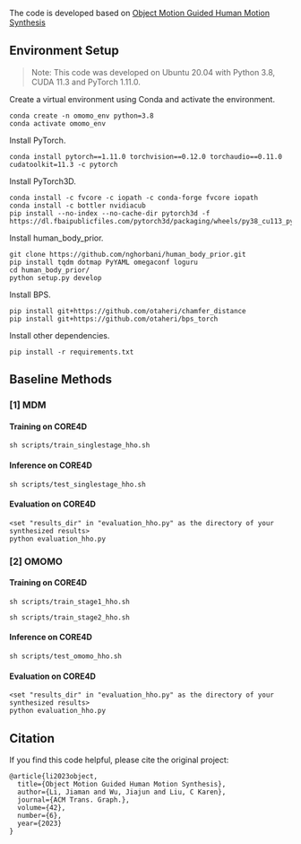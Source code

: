 The code is developed based on [Object Motion Guided Human Motion Synthesis](https://github.com/lijiaman/omomo_release)

## Environment Setup

> Note: This code was developed on Ubuntu 20.04 with Python 3.8, CUDA 11.3 and PyTorch 1.11.0.

Create a virtual environment using Conda and activate the environment. 
```
conda create -n omomo_env python=3.8
conda activate omomo_env 
```
Install PyTorch. 
```
conda install pytorch==1.11.0 torchvision==0.12.0 torchaudio==0.11.0 cudatoolkit=11.3 -c pytorch
```
Install PyTorch3D. 
```
conda install -c fvcore -c iopath -c conda-forge fvcore iopath
conda install -c bottler nvidiacub
pip install --no-index --no-cache-dir pytorch3d -f https://dl.fbaipublicfiles.com/pytorch3d/packaging/wheels/py38_cu113_pyt1110/download.html
```
Install human_body_prior. 
```
git clone https://github.com/nghorbani/human_body_prior.git
pip install tqdm dotmap PyYAML omegaconf loguru
cd human_body_prior/
python setup.py develop
```
Install BPS.
```
pip install git+https://github.com/otaheri/chamfer_distance
pip install git+https://github.com/otaheri/bps_torch
```
Install other dependencies. 
```
pip install -r requirements.txt 
```

## Baseline Methods

### [1] MDM

#### Training on CORE4D

```x
sh scripts/train_singlestage_hho.sh
```

#### Inference on CORE4D

```x
sh scripts/test_singlestage_hho.sh
```

#### Evaluation on CORE4D

```x
<set "results_dir" in "evaluation_hho.py" as the directory of your synthesized results>
python evaluation_hho.py
```

### [2] OMOMO

#### Training on CORE4D

```x
sh scripts/train_stage1_hho.sh

sh scripts/train_stage2_hho.sh
```

#### Inference on CORE4D

```x
sh scripts/test_omomo_hho.sh
```

#### Evaluation on CORE4D

```x
<set "results_dir" in "evaluation_hho.py" as the directory of your synthesized results>
python evaluation_hho.py
```

## Citation

If you find this code helpful, please cite the original project:

```
@article{li2023object,
  title={Object Motion Guided Human Motion Synthesis},
  author={Li, Jiaman and Wu, Jiajun and Liu, C Karen},
  journal={ACM Trans. Graph.},
  volume={42},
  number={6},
  year={2023}
}
```
